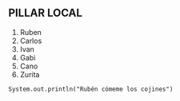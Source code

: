 ## PILLAR LOCAL

1. Ruben
2. Carlos
3. Ivan
4. Gabi
5. Cano
6. Zurita

`System.out.println("Rubén cómeme los cojines")`
